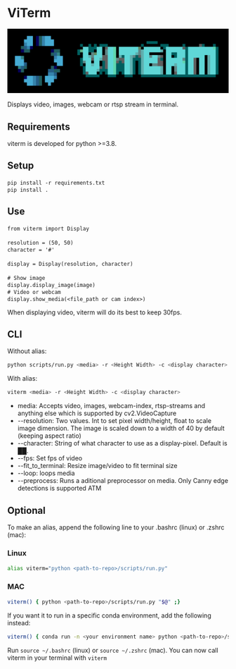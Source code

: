 
# ViTerm 
<p align="center">
  <img src="/figures/viterm_logo.png" alt="Viterm logo"/>
</p>

Displays video, images, webcam or rtsp stream in terminal. 

## Requirements
viterm is developed for python >=3.8.

## Setup
```
pip install -r requirements.txt
pip install .
```
## Use
```
from viterm import Display

resolution = (50, 50)
character = '#'

display = Display(resolution, character)

# Show image
display.display_image(image)
# Video or webcam
display.show_media(<file_path or cam index>)
```

When displaying video, viterm will do its best to keep 30fps. 

## CLI
Without alias:
```bash
python scripts/run.py <media> -r <Height Width> -c <display character> 
```
With alias:
```bash
viterm <media> -r <Height Width> -c <display character> 
```
* media: Accepts video, images, webcam-index, rtsp-streams and anything else which is supported by cv2.VideoCapture
* --resolution: Two values. Int to set pixel width/height, float to scale image dimension. The image is scaled down to a width of 40 by default (keeping aspect ratio)
* --character: String of what character to use as a display-pixel. Default is ██. 
* --fps: Set fps of video 
* --fit_to_terminal: Resize image/video to fit terminal size
* --loop: loops media
* --preprocess: Runs a aditional preprocessor on media. Only Canny edge detections is supported ATM

## Optional
To make an alias, append the following line to your .bashrc (linux) or .zshrc (mac):

### Linux
```bash 
alias viterm="python <path-to-repo>/scripts/run.py"
```

### MAC
```bash
viterm() { python <path-to-repo>/scripts/run.py "$@" ;}
```
If you want it to run in a specific conda environment, add the following instead:
```bash
viterm() { conda run -n <your environment name> python <path-to-repo>/scripts/run.py "$@" ;}
```

Run ```source ~/.bashrc``` (linux) or ```source ~/.zshrc``` (mac). You can now call viterm in your terminal with ```viterm```

